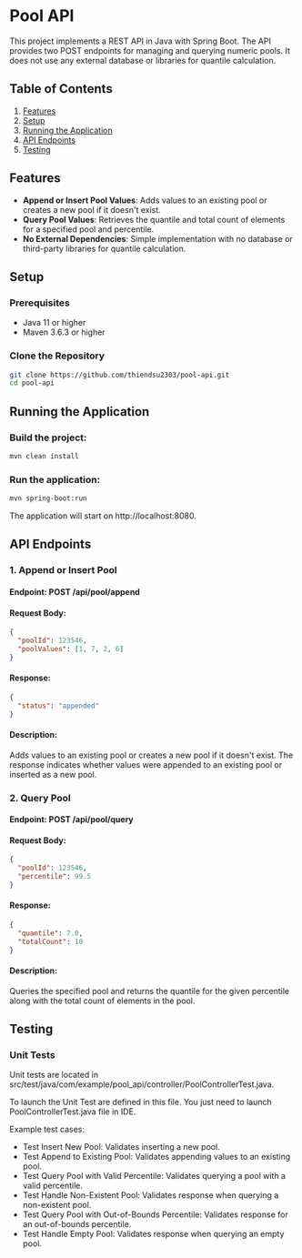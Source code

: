 # Pool API

This project implements a REST API in Java with Spring Boot. The API provides two POST endpoints for managing and querying numeric pools. It does not use any external database or libraries for quantile calculation.

## Table of Contents

1. [Features](#features)
2. [Setup](#setup)
3. [Running the Application](#running-the-application)
4. [API Endpoints](#api-endpoints)
5. [Testing](#testing)

## Features

- **Append or Insert Pool Values**: Adds values to an existing pool or creates a new pool if it doesn't exist.
- **Query Pool Values**: Retrieves the quantile and total count of elements for a specified pool and percentile.
- **No External Dependencies**: Simple implementation with no database or third-party libraries for quantile calculation.

## Setup

### Prerequisites

- Java 11 or higher
- Maven 3.6.3 or higher

### Clone the Repository

```bash
git clone https://github.com/thiendsu2303/pool-api.git
cd pool-api
```

## Running the Application
### Build the project:
```bash
mvn clean install
```
### Run the application:
```bash
mvn spring-boot:run
```

The application will start on http://localhost:8080.

## API Endpoints
### 1. Append or Insert Pool
#### Endpoint: POST /api/pool/append

#### Request Body:
```json
{
  "poolId": 123546,
  "poolValues": [1, 7, 2, 6]
}
```
#### Response:
```json
{
  "status": "appended" 
}
```
#### Description:
Adds values to an existing pool or creates a new pool if it doesn't exist. The response indicates whether values were appended to an existing pool or inserted as a new pool.

### 2. Query Pool
#### Endpoint: POST /api/pool/query

#### Request Body:

```json
{
  "poolId": 123546,
  "percentile": 99.5
}
```
#### Response:

```json
{
  "quantile": 7.0,      
  "totalCount": 10      
}
```
#### Description:
Queries the specified pool and returns the quantile for the given percentile along with the total count of elements in the pool.

## Testing
### Unit Tests
Unit tests are located in src/test/java/com/example/pool_api/controller/PoolControllerTest.java.

To launch the Unit Test are defined in this file. You just need to launch PoolControllerTest.java file in IDE.

Example test cases:

- Test Insert New Pool: Validates inserting a new pool.
- Test Append to Existing Pool: Validates appending values to an existing pool.
- Test Query Pool with Valid Percentile: Validates querying a pool with a valid percentile.
- Test Handle Non-Existent Pool: Validates response when querying a non-existent pool.
- Test Query Pool with Out-of-Bounds Percentile: Validates response for an out-of-bounds percentile.
- Test Handle Empty Pool: Validates response when querying an empty pool.
